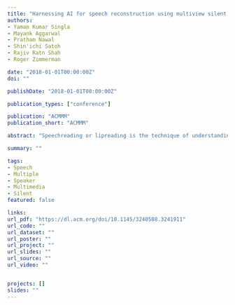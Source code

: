 ```yaml
---
title: "Harnessing AI for speech reconstruction using multiview silent video feed"
authors:
- Yaman Kumar Singla
- Mayank Aggarwal
- Pratham Nawal
- Shin'ichi Satoh
- Rajiv Ratn Shah
- Roger Zimmerman

date: "2018-01-01T00:00:00Z"
doi: ""

publishDate: "2018-01-01T00:00:00Z"

publication_types: ["conference"]

publication: "ACMMM"
publication_short: "ACMMM"

abstract: "Speechreading or lipreading is the technique of understanding and getting phonetic features from a speaker's visual features such as movement of lips, face, teeth and tongue. It has a wide range of multimedia applications such as in surveillance, Internet telephony, and as an aid to a person with hearing impairments. However, most of the work in speechreading has been limited to text generation from silent videos. Recently, research has started venturing into generating (audio) speech from silent video sequences but there have been no developments thus far in dealing with divergent views and poses of a speaker. Thus although, we have multiple camera feeds for the speech of a user, but we have failed in using these multiple video feeds for dealing with the different poses. To this end, this paper presents the world's first ever multi-view speech reading and reconstruction system. This work encompasses the boundaries of multimedia research by putting forth a model which leverages silent video feeds from multiple cameras recording the same subject to generate intelligent speech for a speaker. Initial results confirm the usefulness of exploiting multiple camera views in building an efficient speech reading and reconstruction system. It further shows the optimal placement of cameras which would lead to the maximum intelligibility of speech. Next, it lays out various innovative applications for the proposed system focusing on its potential prodigious impact in not just security arena but in many other multimedia analytics problems."

summary: ""

tags:
- Speech
- Multiple
- Speaker
- Multimedia
- Silent
featured: false

links:
url_pdf: "https://dl.acm.org/doi/10.1145/3240508.3241911"
url_code: ""
url_dataset: ""
url_poster: ""
url_project: ""
url_slides: ""
url_source: ""
url_video: ""


projects: []
slides: ""
---
```

